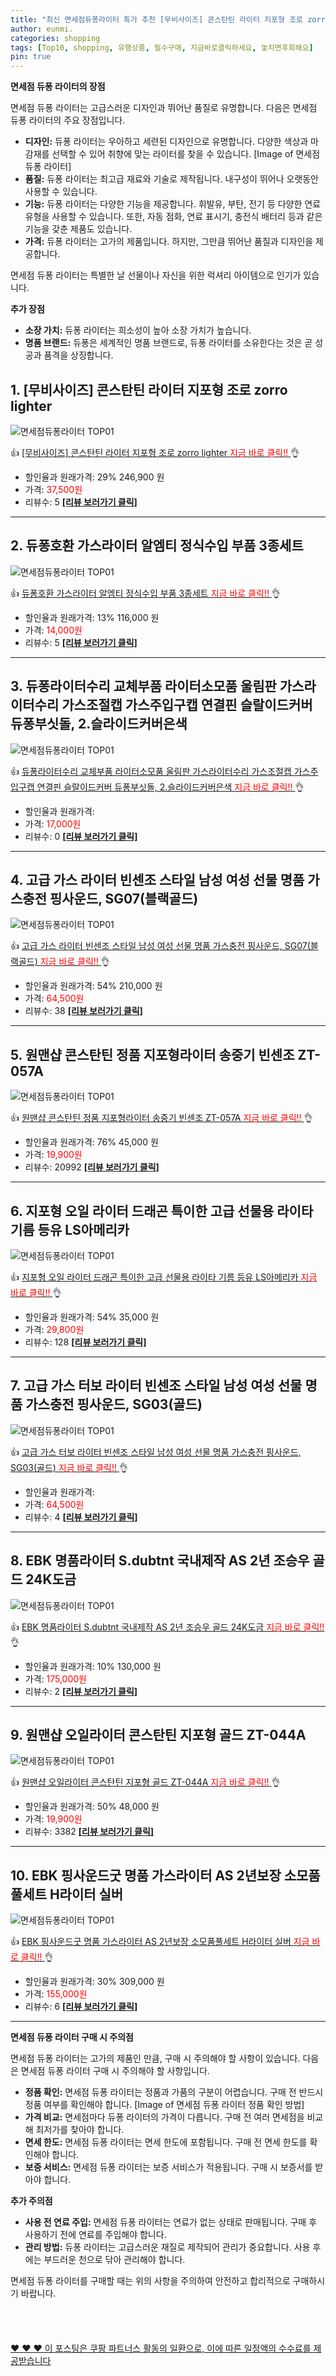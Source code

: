 ```yaml
---
title: "최신 면세점듀퐁라이터 특가 추천 [무비사이즈] 콘스탄틴 라이터 지포형 조로 zorro lighter 비교 장점"
author: eunmi.
categories: shopping
tags: [Top10, shopping, 유행상품, 필수구매, 지금바로클릭하세요, 놓치면후회해요]
pin: true
---
```

**면세점 듀퐁 라이터의 장점**

면세점 듀퐁 라이터는 고급스러운 디자인과 뛰어난 품질로 유명합니다. 다음은 면세점 듀퐁 라이터의 주요 장점입니다.

* **디자인:** 듀퐁 라이터는 우아하고 세련된 디자인으로 유명합니다. 다양한 색상과 마감재를 선택할 수 있어 취향에 맞는 라이터를 찾을 수 있습니다.
[Image of 면세점 듀퐁 라이터]
* **품질:** 듀퐁 라이터는 최고급 재료와 기술로 제작됩니다. 내구성이 뛰어나 오랫동안 사용할 수 있습니다.
* **기능:** 듀퐁 라이터는 다양한 기능을 제공합니다. 휘발유, 부탄, 전기 등 다양한 연료 유형을 사용할 수 있습니다. 또한, 자동 점화, 연료 표시기, 충전식 배터리 등과 같은 기능을 갖춘 제품도 있습니다.
* **가격:** 듀퐁 라이터는 고가의 제품입니다. 하지만, 그만큼 뛰어난 품질과 디자인을 제공합니다.

면세점 듀퐁 라이터는 특별한 날 선물이나 자신을 위한 럭셔리 아이템으로 인기가 있습니다.

**추가 장점**

* **소장 가치:** 듀퐁 라이터는 희소성이 높아 소장 가치가 높습니다.
* **명품 브랜드:** 듀퐁은 세계적인 명품 브랜드로, 듀퐁 라이터를 소유한다는 것은 곧 성공과 품격을 상징합니다.

   

## 1. [무비사이즈] 콘스탄틴 라이터 지포형 조로 zorro lighter

![면세점듀퐁라이터 TOP01](https://thumbnail9.coupangcdn.com/thumbnails/remote/230x230ex/image/vendor_inventory/5aab/35ef5edc8fcf5a847029dca758096feb65cc280bc88c84774920ef440667.jpg)


👍 [[무비사이즈] 콘스탄틴 라이터 지포형 조로 zorro lighter <font color=red> 지금 바로 클릭!! </font> ](https://link.coupang.com/re/AFFSDP?lptag=AF3617701&subid=GithubCoopas&pageKey=7597965039&traceid=V0-153&itemId=20091999014&vendorItemId=87187352624) 👌 


- 할인율과 원래가격: 29%  246,900   원
- 가격: <span style='color:red'>37,500원</span>
- 리뷰수: 5  [**[리뷰 보러가기 클릭]**](https://link.coupang.com/re/AFFSDP?lptag=AF3617701&subid=GithubCoopas&pageKey=7597965039&traceid=V0-153&itemId=20091999014&vendorItemId=87187352624)

---


   

## 2. 듀퐁호환 가스라이터 알엠티 정식수입 부품 3종세트

![면세점듀퐁라이터 TOP01](https://thumbnail6.coupangcdn.com/thumbnails/remote/230x230ex/image/vendor_inventory/c1e9/657294ec3dee6aef2d6fbab4ad9188839bb407e45d8827f4b0f325caba7c.jpg)


👍 [듀퐁호환 가스라이터 알엠티 정식수입 부품 3종세트 <font color=red> 지금 바로 클릭!! </font> ](https://link.coupang.com/re/AFFSDP?lptag=AF3617701&subid=GithubCoopas&pageKey=4804494219&traceid=V0-153&itemId=6172171670&vendorItemId=73468237549) 👌 


- 할인율과 원래가격: 13%  116,000   원
- 가격: <span style='color:red'>14,000원</span>
- 리뷰수: 5  [**[리뷰 보러가기 클릭]**](https://link.coupang.com/re/AFFSDP?lptag=AF3617701&subid=GithubCoopas&pageKey=4804494219&traceid=V0-153&itemId=6172171670&vendorItemId=73468237549)

---


   

## 3. 듀퐁라이터수리 교체부품 라이터소모품 울림판 가스라이터수리 가스조절캡 가스주입구캡 연결핀 슬랄이드커버 듀퐁부싯돌, 2.슬라이드커버은색

![면세점듀퐁라이터 TOP01](https://thumbnail8.coupangcdn.com/thumbnails/remote/230x230ex/image/vendor_inventory/b757/c3ae8a2c3fda62c824ffb5a16225da51719fc0096fd00b5dc85d23259732.png)


👍 [듀퐁라이터수리 교체부품 라이터소모품 울림판 가스라이터수리 가스조절캡 가스주입구캡 연결핀 슬랄이드커버 듀퐁부싯돌, 2.슬라이드커버은색 <font color=red> 지금 바로 클릭!! </font> ](https://link.coupang.com/re/AFFSDP?lptag=AF3617701&subid=GithubCoopas&pageKey=6312215023&traceid=V0-153&itemId=13107709755&vendorItemId=80367931190) 👌 


- 할인율과 원래가격: 
- 가격: <span style='color:red'>17,000원</span>
- 리뷰수: 0  [**[리뷰 보러가기 클릭]**](https://link.coupang.com/re/AFFSDP?lptag=AF3617701&subid=GithubCoopas&pageKey=6312215023&traceid=V0-153&itemId=13107709755&vendorItemId=80367931190)

---


   

## 4. 고급 가스 라이터 빈센조 스타일 남성 여성 선물 명품 가스충전 핑사운드, SG07(블랙골드)

![면세점듀퐁라이터 TOP01](https://thumbnail9.coupangcdn.com/thumbnails/remote/230x230ex/image/vendor_inventory/246e/ed6abca11848c27fad6fe530327b613da49f4f0ecd9e39583535d3ed5ad0.jpg)


👍 [고급 가스 라이터 빈센조 스타일 남성 여성 선물 명품 가스충전 핑사운드, SG07(블랙골드) <font color=red> 지금 바로 클릭!! </font> ](https://link.coupang.com/re/AFFSDP?lptag=AF3617701&subid=GithubCoopas&pageKey=6311503865&traceid=V0-153&itemId=13267149631&vendorItemId=80524786291) 👌 


- 할인율과 원래가격: 54%  210,000   원
- 가격: <span style='color:red'>64,500원</span>
- 리뷰수: 38  [**[리뷰 보러가기 클릭]**](https://link.coupang.com/re/AFFSDP?lptag=AF3617701&subid=GithubCoopas&pageKey=6311503865&traceid=V0-153&itemId=13267149631&vendorItemId=80524786291)

---


   

## 5. 원맨샵 콘스탄틴 정품 지포형라이터 송중기 빈센조 ZT-057A

![면세점듀퐁라이터 TOP01](https://thumbnail10.coupangcdn.com/thumbnails/remote/230x230ex/image/vendor_inventory/5661/8a812bc9bef72cfbb468f7421361a4fbe0df9162f2464b2bab7da0a27760.jpg)


👍 [원맨샵 콘스탄틴 정품 지포형라이터 송중기 빈센조 ZT-057A <font color=red> 지금 바로 클릭!! </font> ](https://link.coupang.com/re/AFFSDP?lptag=AF3617701&subid=GithubCoopas&pageKey=6516443874&traceid=V0-153&itemId=14417559557&vendorItemId=86249750927) 👌 


- 할인율과 원래가격: 76%  45,000   원
- 가격: <span style='color:red'>19,900원</span>
- 리뷰수: 20992  [**[리뷰 보러가기 클릭]**](https://link.coupang.com/re/AFFSDP?lptag=AF3617701&subid=GithubCoopas&pageKey=6516443874&traceid=V0-153&itemId=14417559557&vendorItemId=86249750927)

---


   

## 6. 지포형 오일 라이터 드래곤 특이한 고급 선물용 라이타 기름 등유 LS아메리카

![면세점듀퐁라이터 TOP01](https://thumbnail10.coupangcdn.com/thumbnails/remote/230x230ex/image/vendor_inventory/970b/6c5f5020faf12a72994ebebfcd3a5e7ef8b0edfc9969e47ede571fd296de.png)


👍 [지포형 오일 라이터 드래곤 특이한 고급 선물용 라이타 기름 등유 LS아메리카 <font color=red> 지금 바로 클릭!! </font> ](https://link.coupang.com/re/AFFSDP?lptag=AF3617701&subid=GithubCoopas&pageKey=7669273854&traceid=V0-153&itemId=20454224487&vendorItemId=87351593522) 👌 


- 할인율과 원래가격: 54%  35,000   원
- 가격: <span style='color:red'>29,800원</span>
- 리뷰수: 128  [**[리뷰 보러가기 클릭]**](https://link.coupang.com/re/AFFSDP?lptag=AF3617701&subid=GithubCoopas&pageKey=7669273854&traceid=V0-153&itemId=20454224487&vendorItemId=87351593522)

---


   

## 7. 고급 가스 터보 라이터 빈센조 스타일 남성 여성 선물 명품 가스충전 핑사운드, SG03(골드)

![면세점듀퐁라이터 TOP01](https://thumbnail9.coupangcdn.com/thumbnails/remote/230x230ex/image/vendor_inventory/d4ec/565bcf4edba7fdb4f90895362e6ee8df00aec29d84c333b02b332e6b69c2.jpg)


👍 [고급 가스 터보 라이터 빈센조 스타일 남성 여성 선물 명품 가스충전 핑사운드, SG03(골드) <font color=red> 지금 바로 클릭!! </font> ](https://link.coupang.com/re/AFFSDP?lptag=AF3617701&subid=GithubCoopas&pageKey=6311503865&traceid=V0-153&itemId=13103105558&vendorItemId=80064284145) 👌 


- 할인율과 원래가격: 
- 가격: <span style='color:red'>64,500원</span>
- 리뷰수: 4  [**[리뷰 보러가기 클릭]**](https://link.coupang.com/re/AFFSDP?lptag=AF3617701&subid=GithubCoopas&pageKey=6311503865&traceid=V0-153&itemId=13103105558&vendorItemId=80064284145)

---


   

## 8. EBK 명품라이터 S.dubtnt 국내제작 AS 2년 조승우 골드 24K도금

![면세점듀퐁라이터 TOP01](https://thumbnail6.coupangcdn.com/thumbnails/remote/230x230ex/image/vendor_inventory/4328/447e22f268574505db972558a2eb0487cc547f2ea03f81d336502fbc4a90.jpg)


👍 [EBK 명품라이터 S.dubtnt 국내제작 AS 2년 조승우 골드 24K도금 <font color=red> 지금 바로 클릭!! </font> ](https://link.coupang.com/re/AFFSDP?lptag=AF3617701&subid=GithubCoopas&pageKey=7062908314&traceid=V0-153&itemId=17517907200&vendorItemId=78964308806) 👌 


- 할인율과 원래가격: 10%  130,000   원
- 가격: <span style='color:red'>175,000원</span>
- 리뷰수: 2  [**[리뷰 보러가기 클릭]**](https://link.coupang.com/re/AFFSDP?lptag=AF3617701&subid=GithubCoopas&pageKey=7062908314&traceid=V0-153&itemId=17517907200&vendorItemId=78964308806)

---


   

## 9. 원맨샵 오일라이터 콘스탄틴 지포형 골드 ZT-044A

![면세점듀퐁라이터 TOP01](https://thumbnail7.coupangcdn.com/thumbnails/remote/230x230ex/image/vendor_inventory/0b4f/83f737c5c535d9c2a1afb87161237dff92c361fca7b172ee64a80ff41f46.jpg)


👍 [원맨샵 오일라이터 콘스탄틴 지포형 골드 ZT-044A <font color=red> 지금 바로 클릭!! </font> ](https://link.coupang.com/re/AFFSDP?lptag=AF3617701&subid=GithubCoopas&pageKey=6437323289&traceid=V0-153&itemId=13919597560&vendorItemId=86249779502) 👌 


- 할인율과 원래가격: 50%  48,000   원
- 가격: <span style='color:red'>19,900원</span>
- 리뷰수: 3382  [**[리뷰 보러가기 클릭]**](https://link.coupang.com/re/AFFSDP?lptag=AF3617701&subid=GithubCoopas&pageKey=6437323289&traceid=V0-153&itemId=13919597560&vendorItemId=86249779502)

---


   

## 10. EBK 핑사운드굿 명품 가스라이터 AS 2년보장 소모품풀세트 H라이터 실버

![면세점듀퐁라이터 TOP01](https://thumbnail8.coupangcdn.com/thumbnails/remote/230x230ex/image/vendor_inventory/78e3/2fb4e5d0e0800b400236b8f5a641bbaa93f37c3ad9841ca7b7b5e6f69827.jpg)


👍 [EBK 핑사운드굿 명품 가스라이터 AS 2년보장 소모품풀세트 H라이터 실버 <font color=red> 지금 바로 클릭!! </font> ](https://link.coupang.com/re/AFFSDP?lptag=AF3617701&subid=GithubCoopas&pageKey=6610458768&traceid=V0-153&itemId=14987496202&vendorItemId=82210486838) 👌 


- 할인율과 원래가격: 30%  309,000   원
- 가격: <span style='color:red'>155,000원</span>
- 리뷰수: 6  [**[리뷰 보러가기 클릭]**](https://link.coupang.com/re/AFFSDP?lptag=AF3617701&subid=GithubCoopas&pageKey=6610458768&traceid=V0-153&itemId=14987496202&vendorItemId=82210486838)

---
**면세점 듀퐁 라이터 구매 시 주의점**

면세점 듀퐁 라이터는 고가의 제품인 만큼, 구매 시 주의해야 할 사항이 있습니다. 다음은 면세점 듀퐁 라이터 구매 시 주의해야 할 사항입니다.

* **정품 확인:** 면세점 듀퐁 라이터는 정품과 가품의 구분이 어렵습니다. 구매 전 반드시 정품 여부를 확인해야 합니다.
[Image of 면세점 듀퐁 라이터 정품 확인 방법]
* **가격 비교:** 면세점마다 듀퐁 라이터의 가격이 다릅니다. 구매 전 여러 면세점을 비교해 최저가를 찾아야 합니다.
* **면세 한도:** 면세점 듀퐁 라이터는 면세 한도에 포함됩니다. 구매 전 면세 한도를 확인해야 합니다.
* **보증 서비스:** 면세점 듀퐁 라이터는 보증 서비스가 적용됩니다. 구매 시 보증서를 받아야 합니다.

**추가 주의점**

* **사용 전 연료 주입:** 면세점 듀퐁 라이터는 연료가 없는 상태로 판매됩니다. 구매 후 사용하기 전에 연료를 주입해야 합니다.
* **관리 방법:** 듀퐁 라이터는 고급스러운 재질로 제작되어 관리가 중요합니다. 사용 후에는 부드러운 천으로 닦아 관리해야 합니다.

면세점 듀퐁 라이터를 구매할 때는 위의 사항을 주의하여 안전하고 합리적으로 구매하시기 바랍니다.<br><br><br><br><br> [ ❤ ❤ ❤ 이 포스팅은 쿠팡 파트너스 활동의 일환으로, 이에 따른 일정액의 수수료를 제공받습니다](https://link.coupang.com/a/bcEFyh)